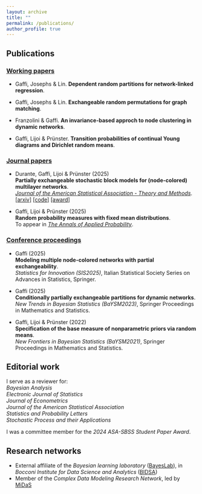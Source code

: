 ```yaml
---
layout: archive
title: ""
permalink: /publications/
author_profile: true
---
```


## **Publications**

### <ins>Working papers</ins>

* Gaffi, Josephs & Lin. **Dependent random partitions for network-linked regression**.

* Gaffi, Josephs & Lin. **Exchangeable random permutations for graph matching**.

* Franzolini & Gaffi. **An invariance-based approch to node clustering in dynamic networks**.

* Gaffi, Lijoi & Prünster. **Transition probabilities of continual Young diagrams and Dirichlet random means**.

### <ins>Journal papers</ins>


* Durante, Gaffi, Lijoi & Prünster (2025) <br>
**Partially exchangeable stochastic block models for (node-colored) multilayer networks**.<br>
*[Journal of the American Statistical Association - Theory and Methods](https://www.tandfonline.com/doi/full/10.1080/01621459.2025.2507825)*.<br>
  [[arxiv]](https://arxiv.org/abs/2410.10619v2)
  [[code]](https://github.com/francescogaffi/pexsbm)
  [[award]](https://community.amstat.org/sbss/awards/sbssstudentpapercompetitionwinners587)

* Gaffi, Lijoi & Prünster (2025) <br>
**Random probability measures with fixed mean distributions**. <br>
To appear in *[The Annals of Applied Probability](https://imstat.org/journals-and-publications/annals-of-applied-probability/annals-of-applied-probability-future-papers/)*.

### <ins>Conference proceedings</ins>


* Gaffi (2025) <br>
**Modeling multiple node-colored networks with partial exchangeability**.<br>
*Statistics for Innovation (SIS2025)*, Italian Statistical Society Series on Advances in Statistics, Springer.

* Gaffi (2025) <br>
**Conditionally partially exchangeable partitions for dynamic networks**.<br>
*New Trends in Bayesian Statistics (BaYSM2023)*, Springer Proceedings in Mathematics and Statistics.

* Gaffi, Lijoi & Prünster (2022) <br>
**Specification of the base measure of nonparametric priors via random means**.<br>
*New Frontiers in Bayesian Statistics (BaYSM2021)*, Springer Proceedings in Mathematics and Statistics.


## **Editorial work**


I serve as a reviewer for:<br>
_Bayesian Analysis_<br>
_Electronic Journal of Statistics_<br>
_Journal of Econometrics_<br>
_Journal of the American Statistical Association_ <br>
_Statistics and Probability Letters_<br>
_Stochastic Process and their Applications_

I was a committee member for the _2024 ASA-SBSS Student Paper Award_.

## **Research networks**


* External affiliate of the *Bayesian learning laboratory* ([BayesLab](https://bayeslab.unibocconi.eu/people)), in *Bocconi Institute for Data Science and Analytics* ([BIDSA](https://www.bidsa.unibocconi.eu/wps/wcm/connect/Site/Bidsa/Home/))
* Member of the *Complex Data Modeling Research Network*, led by [MiDaS](https://midas.mat.uc.cl/network/)
